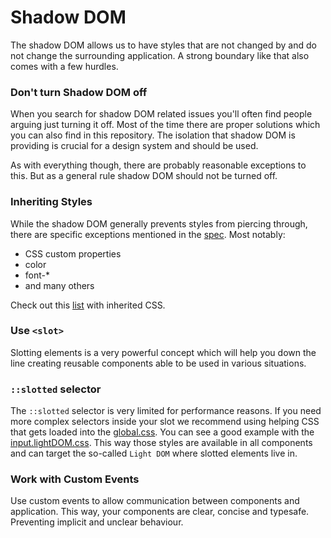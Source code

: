 # Shadow DOM

The shadow DOM allows us to have styles that are not changed by and do not change the surrounding application. A strong
boundary like that also comes with a few hurdles.

### Don't turn Shadow DOM off

When you search for shadow DOM related issues you'll often find people arguing just turning it off. Most of the time
there are proper solutions which you can also find in this repository. The isolation that shadow DOM is providing is
crucial for a design system and should be used.

As with everything though, there are probably reasonable exceptions to this. But as a general rule shadow DOM should not
be turned off.

### Inheriting Styles

While the shadow DOM generally prevents styles from piercing through, there are specific exceptions mentioned in the
[spec](https://www.w3.org/TR/css-scoping-1/#inheritance). Most notably:
- CSS custom properties
- color
- font-*
- and many others

Check out this [list](https://gist.github.com/dcneiner/1137601) with inherited CSS.

### Use `<slot>`

Slotting elements is a very powerful concept which will help you down the line creating reusable components able to
be used in various situations.

### `::slotted` selector

The `::slotted` selector is very limited for performance reasons. If you need more complex selectors inside your slot we
recommend using helping CSS that gets loaded into the 
[global.css](../web-components/src/internals/baseElement/global.css). You can see a good example with the
[input.lightDOM.css](../web-components/src/components/input/input.lightDOM.css). This way those styles are available in 
all components and can target the so-called `Light DOM` where slotted elements live in.

### Work with Custom Events

Use custom events to allow communication between components and application. This way, your components are clear,
concise and typesafe. Preventing implicit and unclear behaviour.